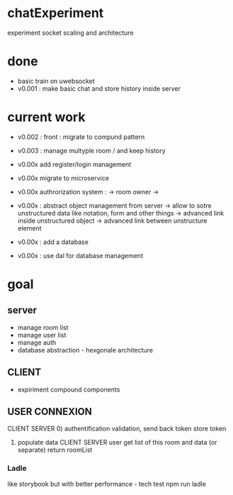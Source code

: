 # chatExperiment
experiment socket scaling and architecture

# done
* basic train on uwebsocket
* v0.001 : make basic chat and store history inside server
# current work
* v0.002 : front : migrate to compund pattern
* v0.003 : manage multyple room / and keep history 

* v0.00x add register/login management
* v0.00x migrate to microservice
* v0.00x authrorization system :
    -> room owner
    ->
* v0.00x : abstract object management from server
    -> allow to sotre unstructured data like notation, form and other things
    -> advanced link inside unstructured object
    -> advanced link between unstructure element
* v0.00x : add a database
* v0.00x : use dal for database management
# goal

## server
* manage room list
* manage user list
* manage auth
* database abstraction - hexgonale architecture

## CLIENT
* expiriment compound components


## USER CONNEXION
CLIENT                SERVER
0)
authentification      validation, send back token
store token

1) populate data
CLIENT                SERVER
user get list
of this room
and data (or separate)
                        return roomList          


### Ladle
like storybook but with better performance - tech test
npm run ladle